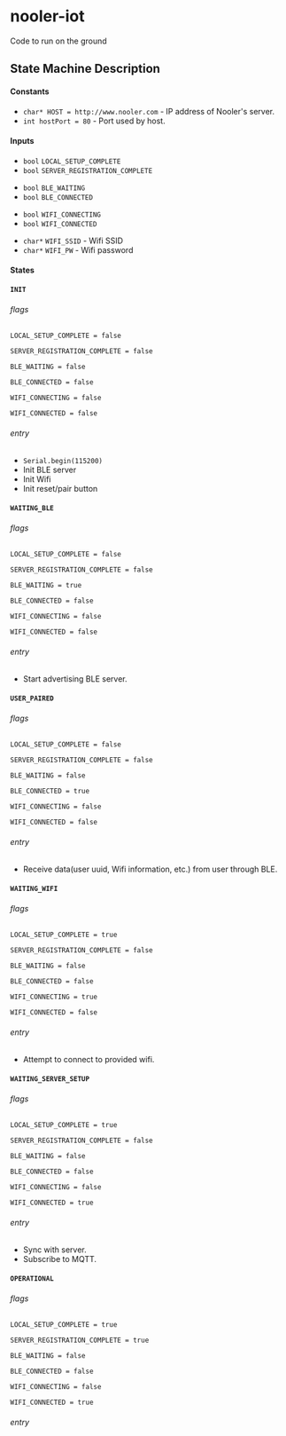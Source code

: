 # nooler-iot
Code to run on the ground

## State Machine Description

#### Constants
<!-- - `int MODE_BLE = 0` - The device is using its radio for BLE.
- `int MODE_WIFI = 1` - The device is using its radio for  Wifi. -->
- `char* HOST = http://www.nooler.com` - IP address of Nooler's server.
- `int hostPort = 80` - Port used by host.

#### Inputs 
<!-- Setup flags -->
- `bool` `LOCAL_SETUP_COMPLETE`
- `bool` `SERVER_REGISTRATION_COMPLETE`
<!-- BLE flags -->
- `bool` `BLE_WAITING`
- `bool` `BLE_CONNECTED`
<!-- Wifi flags -->
- `bool` `WIFI_CONNECTING`
- `bool` `WIFI_CONNECTED`
<!-- Wifi metadata -->
- `char*` `WIFI_SSID` - Wifi SSID
- `char*` `WIFI_PW` - Wifi password
<!-- - `int` `OPEATION_MODE` - Either `MODE_BLE` or `MODE_WIFI`. -->

#### States 

#### `INIT`
###### flags
`LOCAL_SETUP_COMPLETE = false`

`SERVER_REGISTRATION_COMPLETE = false`

`BLE_WAITING = false`

`BLE_CONNECTED = false`

`WIFI_CONNECTING = false`

`WIFI_CONNECTED = false`

###### entry
  - `Serial.begin(115200)`
  - Init BLE server
  - Init Wifi
  - Init reset/pair button

#### `WAITING_BLE`
###### flags
`LOCAL_SETUP_COMPLETE = false`

`SERVER_REGISTRATION_COMPLETE = false`

`BLE_WAITING = true`

`BLE_CONNECTED = false`

`WIFI_CONNECTING = false`

`WIFI_CONNECTED = false`

###### entry
- Start advertising BLE server.

#### `USER_PAIRED`
###### flags
`LOCAL_SETUP_COMPLETE = false`

`SERVER_REGISTRATION_COMPLETE = false`

`BLE_WAITING = false`

`BLE_CONNECTED = true`

`WIFI_CONNECTING = false`

`WIFI_CONNECTED = false`

###### entry
- Receive data(user uuid, Wifi information, etc.) from user through BLE.

#### `WAITING_WIFI`
###### flags
`LOCAL_SETUP_COMPLETE = true`

`SERVER_REGISTRATION_COMPLETE = false`

`BLE_WAITING = false`

`BLE_CONNECTED = false`

`WIFI_CONNECTING = true`

`WIFI_CONNECTED = false`

###### entry
- Attempt to connect to provided wifi.

#### `WAITING_SERVER_SETUP`
###### flags
`LOCAL_SETUP_COMPLETE = true`

`SERVER_REGISTRATION_COMPLETE = false`

`BLE_WAITING = false`

`BLE_CONNECTED = false`

`WIFI_CONNECTING = false`

`WIFI_CONNECTED = true`

###### entry
- Sync with server.
- Subscribe to MQTT.


#### `OPERATIONAL`
###### flags
`LOCAL_SETUP_COMPLETE = true`

`SERVER_REGISTRATION_COMPLETE = true`

`BLE_WAITING = false`

`BLE_CONNECTED = false`

`WIFI_CONNECTING = false`

`WIFI_CONNECTED = true`

###### entry




